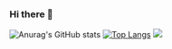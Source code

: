 ### Hi there 👋

<!--
**2yev1n/2yev1n** is a ✨ _special_ ✨ repository because its `README.md` (this file) appears on your GitHub profile.

Here are some ideas to get you started:

- 🔭 I’m currently working on ...
- 🌱 I’m currently learning ...
- 👯 I’m looking to collaborate on ...
- 🤔 I’m looking for help with ...
- 💬 Ask me about ...
- 📫 How to reach me: ...
- 😄 Pronouns: ...
- ⚡ Fun fact: ...
-->


![Anurag's GitHub stats](https://github-readme-stats.vercel.app/api?username=2yev1n&show_icons=true&theme=radical)
[![Top Langs](https://github-readme-stats.vercel.app/api/top-langs/?username=2yev1n&layout=compact)](https://github.com/anuraghazra/github-readme-stats)
![](https://visitor-badge.glitch.me/badge?page_id=2yev1n)
